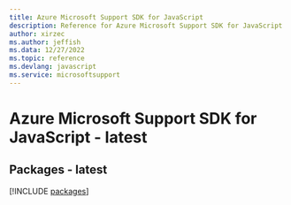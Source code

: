 ```yaml
---
title: Azure Microsoft Support SDK for JavaScript
description: Reference for Azure Microsoft Support SDK for JavaScript
author: xirzec
ms.author: jeffish
ms.data: 12/27/2022
ms.topic: reference
ms.devlang: javascript
ms.service: microsoftsupport
---
```

# Azure Microsoft Support SDK for JavaScript - latest
## Packages - latest
[!INCLUDE [packages](microsoft-support-index.md)]